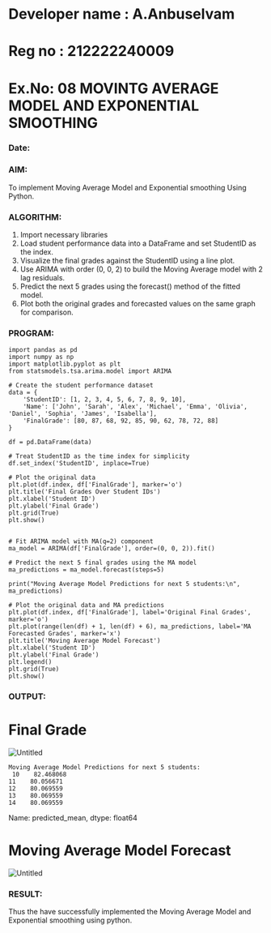 # Developer name : A.Anbuselvam
# Reg no : 212222240009
# Ex.No: 08     MOVINTG AVERAGE MODEL AND EXPONENTIAL SMOOTHING
### Date: 


### AIM:
To implement Moving Average Model and Exponential smoothing Using Python.
### ALGORITHM:
1. Import necessary libraries
2.  Load student performance data into a DataFrame and set StudentID as the index.
3. Visualize the final grades against the StudentID using a line plot.
4.  Use ARIMA with order (0, 0, 2) to build the Moving Average model with 2 lag residuals.
5. Predict the next 5 grades using the forecast() method of the fitted model.
6. Plot both the original grades and forecasted values on the same graph for comparison.

### PROGRAM:
```
import pandas as pd
import numpy as np
import matplotlib.pyplot as plt
from statsmodels.tsa.arima.model import ARIMA

# Create the student performance dataset
data = {
    'StudentID': [1, 2, 3, 4, 5, 6, 7, 8, 9, 10],
    'Name': ['John', 'Sarah', 'Alex', 'Michael', 'Emma', 'Olivia', 'Daniel', 'Sophia', 'James', 'Isabella'],
    'FinalGrade': [80, 87, 68, 92, 85, 90, 62, 78, 72, 88]
}

df = pd.DataFrame(data)

# Treat StudentID as the time index for simplicity
df.set_index('StudentID', inplace=True)

# Plot the original data
plt.plot(df.index, df['FinalGrade'], marker='o')
plt.title('Final Grades Over Student IDs')
plt.xlabel('Student ID')
plt.ylabel('Final Grade')
plt.grid(True)
plt.show()


# Fit ARIMA model with MA(q=2) component
ma_model = ARIMA(df['FinalGrade'], order=(0, 0, 2)).fit()

# Predict the next 5 final grades using the MA model
ma_predictions = ma_model.forecast(steps=5)

print("Moving Average Model Predictions for next 5 students:\n", ma_predictions)

# Plot the original data and MA predictions
plt.plot(df.index, df['FinalGrade'], label='Original Final Grades', marker='o')
plt.plot(range(len(df) + 1, len(df) + 6), ma_predictions, label='MA Forecasted Grades', marker='x')
plt.title('Moving Average Model Forecast')
plt.xlabel('Student ID')
plt.ylabel('Final Grade')
plt.legend()
plt.grid(True)
plt.show()
```

### OUTPUT:

# Final Grade

![Untitled](https://github.com/user-attachments/assets/1a7d8270-1962-421e-bb02-24322642dadd)
```
Moving Average Model Predictions for next 5 students:
 10    82.468068
11    80.056671
12    80.069559
13    80.069559
14    80.069559
```
Name: predicted_mean, dtype: float64
# Moving Average Model Forecast
![Untitled](https://github.com/user-attachments/assets/90f949f1-6f0c-4867-b73f-f0ad8a701977)


### RESULT:
Thus the have successfully implemented the Moving Average Model and Exponential smoothing using python.
